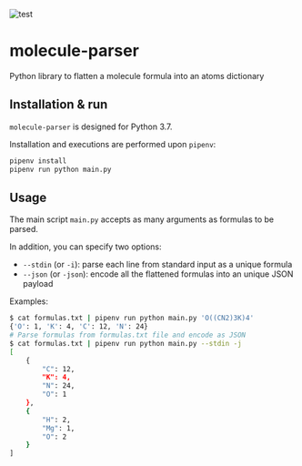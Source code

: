 ![test](https://github.com/pierrelemee/molecule-parser/workflows/test/badge.svg)

# molecule-parser

Python library to flatten a molecule formula into an atoms dictionary

## Installation & run

`molecule-parser` is designed for Python 3.7.

Installation and executions are performed upon `pipenv`:

```bash
pipenv install
pipenv run python main.py
``` 


## Usage

The main script `main.py` accepts as many arguments as formulas to be parsed.
 
In addition, you can specify two options:
- `--stdin` (or `-i`): parse each line from standard input as a unique formula
- `--json` (or `-json`): encode all the flattened formulas into an unique JSON payload

Examples:

```bash
$ cat formulas.txt | pipenv run python main.py 'O((CN2)3K)4'
{'O': 1, 'K': 4, 'C': 12, 'N': 24}
# Parse formulas from formulas.txt file and encode as JSON 
$ cat formulas.txt | pipenv run python main.py --stdin -j
[
    {
        "C": 12,
        "K": 4,
        "N": 24,
        "O": 1
    },
    {
        "H": 2,
        "Mg": 1,
        "O": 2
    }
]
```
